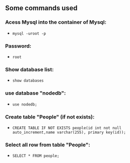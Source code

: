 ## Some commands used

### Acess Mysql into the container of Mysql:

- `mysql -uroot -p`

### Password:

- `root`

### Show database list:

- `show databases`

### use database "nodedb":

- `use nodedb;`

### Create table "People" (if not exists):

- `CREATE TABLE IF NOT EXISTS people(id int not null auto_increment,name varchar(255), primary key(id));`

### Select all row from table "People":

- `SELECT * FROM people;`
